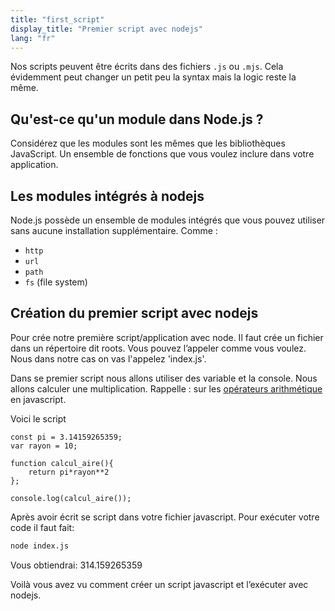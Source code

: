 ```yaml
---
title: "first_script"
display_title: "Premier script avec nodejs"
lang: "fr"
---
```


Nos scripts peuvent être écrits dans des fichiers `.js` ou `.mjs`.
Cela évidemment peut changer un petit peu la syntax mais la logic reste la même.

## Qu'est-ce qu'un module dans Node.js ?

Considérez que les modules sont les mêmes que les bibliothèques JavaScript.
Un ensemble de fonctions que vous voulez inclure dans votre application.

## Les modules intégrés à nodejs

Node.js possède un ensemble de modules intégrés que vous pouvez utiliser sans aucune installation supplémentaire.
Comme :

- `http`
- `url`
- `path`
- `fs` (file system)

## Création du premier script avec nodejs

Pour crée notre première script/application avec node. Il faut crée un fichier dans un répertoire dit roots. Vous pouvez l’appeler comme vous voulez. Nous dans notre cas on vas l'appelez 'index.js'.

Dans se premier script nous allons utiliser des variable et la console.
Nous allons calculer une multiplication. Rappelle : sur les [opérateurs arithmétique](https://developer.mozilla.org/fr/docs/Learn/JavaScript/First_steps/Math#opérateurs_arithmétiques) en javascript.

Voici le script

```JS
const pi = 3.14159265359;
var rayon = 10;

function calcul_aire(){
    return pi*rayon**2
};

console.log(calcul_aire());
```

Après avoir écrit se script dans votre fichier javascript. Pour exécuter votre code il faut fait:

```bash
node index.js
```

Vous obtiendrai:
314.159265359

Voilà vous avez vu comment créer un script javascript et l’exécuter avec nodejs.
